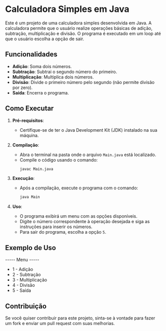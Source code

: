 # Calculadora Simples em Java

Este é um projeto de uma calculadora simples desenvolvida em Java. A calculadora permite que o usuário realize operações básicas de adição, subtração, multiplicação e divisão. O programa é executado em um loop até que o usuário escolha a opção de sair.

## Funcionalidades

- **Adição**: Soma dois números.
- **Subtração**: Subtrai o segundo número do primeiro.
- **Multiplicação**: Multiplica dois números.
- **Divisão**: Divide o primeiro número pelo segundo (não permite divisão por zero).
- **Saída**: Encerra o programa.

## Como Executar

1. **Pré-requisitos**:
   - Certifique-se de ter o Java Development Kit (JDK) instalado na sua máquina.

2. **Compilação**:
   - Abra o terminal na pasta onde o arquivo `Main.java` está localizado.
   - Compile o código usando o comando:
     ```bash
     javac Main.java
     ```

3. **Execução**:
   - Após a compilação, execute o programa com o comando:
     ```bash
     java Main
     ```

4. **Uso**:
   - O programa exibirá um menu com as opções disponíveis.
   - Digite o número correspondente à operação desejada e siga as instruções para inserir os números.
   - Para sair do programa, escolha a opção `5`.

## Exemplo de Uso

----- Menu -----
 - 1 - Adição
 - 2 - Subtração
 - 3 - Multiplicação
 - 4 - Divisão
 - 5 - Saída

## Contribuição

Se você quiser contribuir para este projeto, sinta-se à vontade para fazer um fork e enviar um pull request com suas melhorias.
